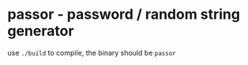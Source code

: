# passor - password / random string generator

use `./build` to compile, the binary should be `passor`